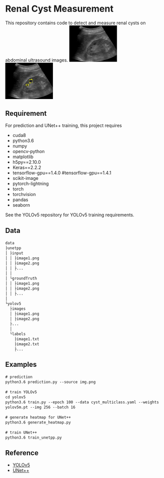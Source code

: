 # Renal Cyst Measurement

This repository contains code to detect and measure renal cysts on abdominal ultrasound images.
<img src="https://github.com/henyo245/RenalCystMeasurement/blob/master/img.png" width=30% height=30%> <img src="https://github.com/henyo245/RenalCystMeasurement/blob/master/img_pred.png" width=30% height=30%>
## Requirement
For prediction and UNet++ training, this project requires 
- cuda8
- python3.6
- numpy
- opencv-python
- matplotlib
- h5py==2.10.0
- Keras==2.2.2
- tensorflow-gpu==1.4.0
#tensorflow-gpu==1.4.1
- scikit-image
- pytorch-lightning
- torch
- torchvision
- pandas
- seaborn

See the YOLOv5 repository for YOLOv5 training requirements.

## Data
```
data
├unetpp
│ ├input
│ │ ├image1.png
│ │ ├image2.png
│ │ ├...
│ │
│ └groundTruth
│ │ ├image1.png
│ │ ├image2.png
│ │ ├...
│ 
└yolov5
  ├images
  │ ├image1.png
  │ ├image2.png
  ├...
  │
  └labels
    ├image1.txt
    ├image2.txt
    ├...
```

## Examples
```
# prediction
python3.6 prediction.py --source img.png

# train YOLOv5
cd yolov5
python3.6 train.py --epoch 100 --data cyst_multiclass.yaml --weights yolov5m.pt --img 256 --batch 16

# generate heatmap for UNet++
python3.6 generate_heatmap.py

# train UNet++
python3.6 train_unetpp.py
```

## Reference
- [YOLOv5](https://github.com/ultralytics/yolov5)
- [UNet++](https://github.com/MrGiovanni/UNetPlusPlus)
